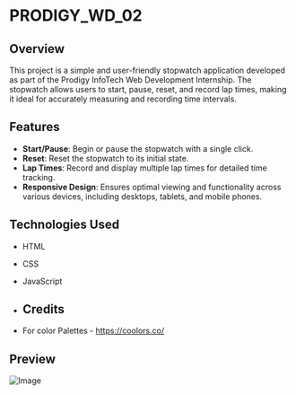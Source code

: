 # PRODIGY_WD_02

## Overview

This project is a simple and user-friendly stopwatch application developed as part of the Prodigy InfoTech Web Development Internship. The stopwatch allows users to start, pause, reset, and record lap times, making it ideal for accurately measuring and recording time intervals.

## Features

- **Start/Pause**: Begin or pause the stopwatch with a single click.
- **Reset**: Reset the stopwatch to its initial state.
- **Lap Times**: Record and display multiple lap times for detailed time tracking.
- **Responsive Design**: Ensures optimal viewing and functionality across various devices, including desktops, tablets, and mobile phones.

## Technologies Used

- HTML
- CSS
- JavaScript

- ## Credits

- For color Palettes - https://coolors.co/

## Preview

![Image](https://github.com/user-attachments/assets/5a32fc9c-0478-4db8-b8ad-5e4f52e80c8d)
